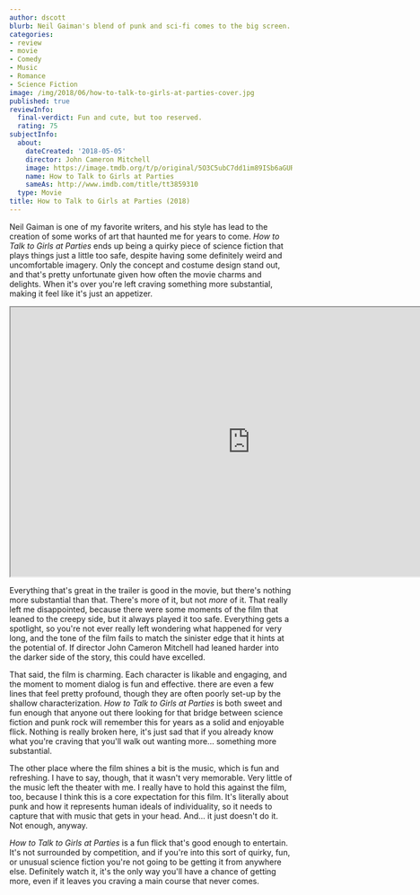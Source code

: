 ```yaml
---
author: dscott
blurb: Neil Gaiman's blend of punk and sci-fi comes to the big screen.
categories:
- review
- movie
- Comedy
- Music
- Romance
- Science Fiction
image: /img/2018/06/how-to-talk-to-girls-at-parties-cover.jpg
published: true
reviewInfo:
  final-verdict: Fun and cute, but too reserved.
  rating: 75
subjectInfo:
  about:
    dateCreated: '2018-05-05'
    director: John Cameron Mitchell
    image: https://image.tmdb.org/t/p/original/5O3C5ubC7dd1im89ISb6aGUR2AA.jpg
    name: How to Talk to Girls at Parties
    sameAs: http://www.imdb.com/title/tt3859310
  type: Movie
title: How to Talk to Girls at Parties (2018)
---
```


Neil Gaiman is one of my favorite writers, and his style has lead to the creation of some works of art that haunted me for years to come. *How to Talk to Girls at Parties* ends up being a quirky piece of science fiction that plays things just a little too safe, despite having some definitely weird and uncomfortable imagery.  Only the concept and costume design stand out, and that's pretty unfortunate given how often the movie charms and delights. When it's over you're left craving something more substantial, making it feel like it's just an appetizer.

<div class="videoWrapper">
    <iframe width="853" height="480" src="https://www.youtube.com/embed/nWzHaRM8jeo" allowfullscreen></iframe>
</div>

Everything that's great in the trailer is good in the movie, but there's nothing more substantial than that. There's more of it, but not *more* of it. That really left me disappointed, because there were some moments of the film that leaned to the creepy side, but it always played it too safe. Everything gets a spotlight, so you're not ever really left wondering what happened for very long, and the tone of the film fails to match the sinister edge that it hints at the potential of. If director John Cameron Mitchell had leaned harder into the darker side of the story, this could have excelled. 

That said, the film is charming. Each character is likable and engaging, and the moment to moment dialog is fun and effective. there are even a few lines that feel pretty profound, though they are often poorly set-up by the shallow characterization. *How to Talk to Girls at Parties* is both sweet and fun enough that anyone out there looking for that bridge between science fiction and punk rock will remember this for years as a solid and enjoyable flick. Nothing is really broken here, it's just sad that if you already know what you're craving that you'll walk out wanting more... something more substantial.

The other place where the film shines a bit is the music, which is fun and refreshing. I have to say, though, that it wasn't very memorable. Very little of the music left the theater with me. I really have to hold this against the film, too, because I think this is a core expectation for this film. It's literally about punk and how it represents human ideals of individuality, so it needs to capture that with music that gets in your head. And... it just doesn't do it. Not enough, anyway.

*How to Talk to Girls at Parties* is a fun flick that's good enough to entertain. It's not surrounded by competition, and if you're into this sort of quirky, fun, or unusual science fiction you're not going to be getting it from anywhere else. Definitely watch it, it's the only way you'll have a chance of getting more, even if it leaves you craving a main course that never comes.